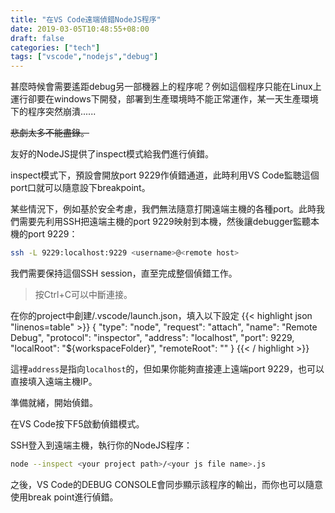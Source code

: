 ```yaml
---
title: "在VS Code遠端偵錯NodeJS程序"
date: 2019-03-05T10:48:55+08:00
draft: false
categories: ["tech"]
tags: ["vscode","nodejs","debug"]
---
```


甚麼時候會需要遙距debug另一部機器上的程序呢？例如這個程序只能在Linux上運行卻要在windows下開發，部署到生產環境時不能正常運作，某一天生產環境下的程序突然崩潰......

<!--more-->

~~悲劇太多不能盡錄。~~

友好的NodeJS提供了inspect模式給我們進行偵錯。

inspect模式下，預設會開放port 9229作偵錯通道，此時利用VS Code監聴這個port口就可以隨意設下breakpoint。

某些情況下，例如基於安全考慮，我們無法隨意打開遠端主機的各種port。此時我們需要先利用SSH把遠端主機的port 9229映射到本機，然後讓debugger監聽本機的port 9229：

```sh
ssh -L 9229:localhost:9229 <username>@<remote host>
```

我們需要保持這個SSH session，直至完成整個偵錯工作。

> 按Ctrl+C可以中斷連接。

在你的project中創建/.vscode/launch.json，填入以下設定
{{< highlight json "linenos=table" >}}
    {
        "type": "node",
        "request": "attach",
        "name": "Remote Debug",
        "protocol": "inspector",
        "address": "localhost",
        "port": 9229,
        "localRoot": "${workspaceFolder}",
        "remoteRoot": "<your remote project absolute path>"
    }
{{< / highlight >}}

這𥚃`address`是指向`localhost`的，但如果你能夠直接連上遠端port 9229，也可以直接填入遠端主機IP。

準備就緒，開始偵錯。

在VS Code按下F5啟動偵錯模式。

SSH登入到遠端主機，執行你的NodeJS程序：
```sh
node --inspect <your project path>/<your js file name>.js
```

之後，VS Code的DEBUG CONSOLE會同歩顯示該程序的輸出，而你也可以隨意使用break point進行偵錯。
